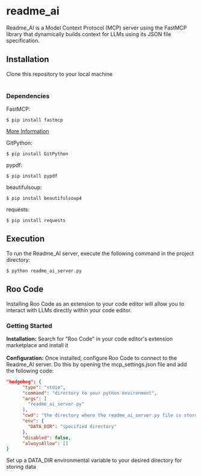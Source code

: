 # readme_ai
Readme_AI is a Model Context Protocol (MCP) server using the FastMCP library that dynamically builds context for LLMs using its JSON file specification.

## Installation
Clone this repository to your local machine <br> <br>

### Dependencies
FastMCP: 
```console
$ pip install fastmcp
```
[More Information](https://gofastmcp.com/getting-started/installation)

GitPython: 
``` 
$ pip install GitPython
```

pypdf:
``` 
$ pip install pypdf
```

beautifulsoup: 
```
$ pip install beautifulsoup4
```

requests: 
```
$ pip install requests
```

## Execution
To run the Readme_AI server, execute the following command in the project directory:
```console
$ python readme_ai_server.py
```

## Roo Code
Installing Roo Code as an extension to your code editor will allow you to interact with LLMs directly within your code editor.

### Getting Started
**Installation:** Search for "Roo Code" in your code editor's extension marketplace and install it <br> <br>
**Configuration:** Once installed, configure Roo Code to connect to the Readme_AI server. Do this by opening the mcp_settings.json file and add the following code:

```json
"hedgehog": {
      "type": "stdio",
      "command": "directory to your python environment",
      "args": [
        "readme_ai_server.py"
      ],
      "cwd": "the directory where the readme_ai_server.py file is stored",
      "env": {
        "DATA_DIR": "specified directory"
      },
      "disabled": false,
      "alwaysAllow": []
}
```
Set up a DATA_DIR environmental variable to your desired directory for storing data
